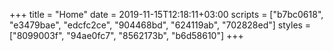 +++
title = "Home"
date = 2019-11-15T12:18:11+03:00
scripts = ["b7bc0618", "e3479bae", "edcfc2ce", "904468bd", "624119ab", "702828ed"]
styles = ["8099003f", "94ae0fc7", "8562173b", "b6d58610"]
+++


